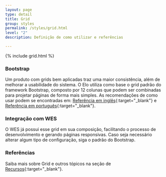 ```yaml
---
layout: page
type: detail
title: Grid
group: styles
permalink: /styles/grid.html
level: "2"
description: Definição de como utilizar e referências

---
```


{% include grid.html %}

### Bootstrap
Um produto com grids bem aplicadas traz uma maior consistência, além de melhorar a usabilidade do sistema. O Elo utiliza como base o grid padrão do framework Bootstrap, composto por 12 colunas que podem ser combinadas para projetar páginas de forma mais simples. As recomendações de como usar podem se encontradas em: [Referência em inglês](https://getbootstrap.com/docs/4.0/layout/grid/){:target="_blank"} e [Referência em português](http://getbootstrap.com.br/css/#grid){:target="_blank"}.

### Integração com WES
O WES já possui esse grid em sua composição, facilitando o processo de desenvolvimento e gerando páginas responsivas. Caso seja necessário alterar algum tipo de configuração, siga o padrão do Bootstrap.

### Referências
Saiba mais sobre Grid e outros tópicos na seção de [Recursos](/resources.html){:target="_blank"}.
